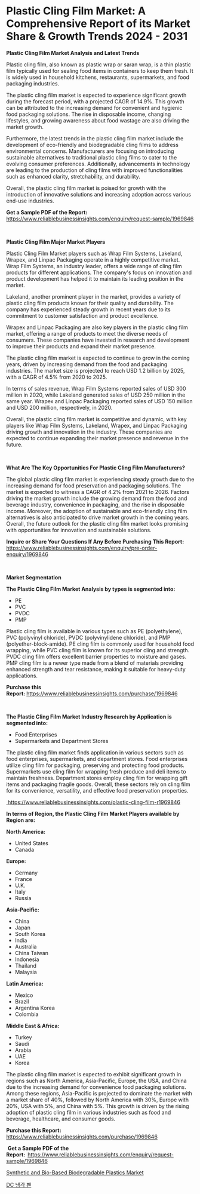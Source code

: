 <p><h1>Plastic Cling Film Market: A Comprehensive Report of its Market Share & Growth Trends 2024 - 2031</h1></p><p><strong>Plastic Cling Film Market Analysis and Latest Trends</strong></p>
<p><p>Plastic cling film, also known as plastic wrap or saran wrap, is a thin plastic film typically used for sealing food items in containers to keep them fresh. It is widely used in household kitchens, restaurants, supermarkets, and food packaging industries.</p><p>The plastic cling film market is expected to experience significant growth during the forecast period, with a projected CAGR of 14.9%. This growth can be attributed to the increasing demand for convenient and hygienic food packaging solutions. The rise in disposable income, changing lifestyles, and growing awareness about food wastage are also driving the market growth.</p><p>Furthermore, the latest trends in the plastic cling film market include the development of eco-friendly and biodegradable cling films to address environmental concerns. Manufacturers are focusing on introducing sustainable alternatives to traditional plastic cling films to cater to the evolving consumer preferences. Additionally, advancements in technology are leading to the production of cling films with improved functionalities such as enhanced clarity, stretchability, and durability.</p><p>Overall, the plastic cling film market is poised for growth with the introduction of innovative solutions and increasing adoption across various end-use industries.</p></p>
<p><strong>Get a Sample PDF of the Report:&nbsp;</strong> <a href="https://www.reliablebusinessinsights.com/enquiry/request-sample/1969846">https://www.reliablebusinessinsights.com/enquiry/request-sample/1969846</a></p>
<p>&nbsp;</p>
<p><strong>Plastic Cling Film Major Market Players</strong></p>
<p><p>Plastic Cling Film Market players such as Wrap Film Systems, Lakeland, Wrapex, and Linpac Packaging operate in a highly competitive market. Wrap Film Systems, an industry leader, offers a wide range of cling film products for different applications. The company's focus on innovation and product development has helped it to maintain its leading position in the market. </p><p>Lakeland, another prominent player in the market, provides a variety of plastic cling film products known for their quality and durability. The company has experienced steady growth in recent years due to its commitment to customer satisfaction and product excellence. </p><p>Wrapex and Linpac Packaging are also key players in the plastic cling film market, offering a range of products to meet the diverse needs of consumers. These companies have invested in research and development to improve their products and expand their market presence. </p><p>The plastic cling film market is expected to continue to grow in the coming years, driven by increasing demand from the food and packaging industries. The market size is projected to reach USD 1.2 billion by 2025, with a CAGR of 4.5% from 2020 to 2025. </p><p>In terms of sales revenue, Wrap Film Systems reported sales of USD 300 million in 2020, while Lakeland generated sales of USD 250 million in the same year. Wrapex and Linpac Packaging reported sales of USD 150 million and USD 200 million, respectively, in 2020. </p><p>Overall, the plastic cling film market is competitive and dynamic, with key players like Wrap Film Systems, Lakeland, Wrapex, and Linpac Packaging driving growth and innovation in the industry. These companies are expected to continue expanding their market presence and revenue in the future.</p></p>
<p>&nbsp;</p>
<p><strong>What Are The Key Opportunities For Plastic Cling Film Manufacturers?</strong></p>
<p><p>The global plastic cling film market is experiencing steady growth due to the increasing demand for food preservation and packaging solutions. The market is expected to witness a CAGR of 4.2% from 2021 to 2026. Factors driving the market growth include the growing demand from the food and beverage industry, convenience in packaging, and the rise in disposable income. Moreover, the adoption of sustainable and eco-friendly cling film alternatives is also anticipated to drive market growth in the coming years. Overall, the future outlook for the plastic cling film market looks promising with opportunities for innovation and sustainable solutions.</p></p>
<p><strong>Inquire or Share Your Questions If Any Before Purchasing This Report:</strong> <a href="https://www.reliablebusinessinsights.com/enquiry/pre-order-enquiry/1969846">https://www.reliablebusinessinsights.com/enquiry/pre-order-enquiry/1969846</a></p>
<p>&nbsp;</p>
<p><strong>Market Segmentation</strong></p>
<p><strong>The Plastic Cling Film Market Analysis by types is segmented into:</strong></p>
<p><ul><li>PE</li><li>PVC</li><li>PVDC</li><li>PMP</li></ul></p>
<p><p>Plastic cling film is available in various types such as PE (polyethylene), PVC (polyvinyl chloride), PVDC (polyvinylidene chloride), and PMP (polyether-block-amide). PE cling film is commonly used for household food wrapping, while PVC cling film is known for its superior cling and strength. PVDC cling film offers excellent barrier properties to moisture and gases. PMP cling film is a newer type made from a blend of materials providing enhanced strength and tear resistance, making it suitable for heavy-duty applications.</p></p>
<p><strong>Purchase this Report:&nbsp;</strong><a href="https://www.reliablebusinessinsights.com/purchase/1969846">https://www.reliablebusinessinsights.com/purchase/1969846</a></p>
<p>&nbsp;</p>
<p><strong>The Plastic Cling Film Market Industry Research by Application is segmented into:</strong></p>
<p><ul><li>Food Enterprises</li><li>Supermarkets and Department Stores</li></ul></p>
<p><p>The plastic cling film market finds application in various sectors such as food enterprises, supermarkets, and department stores. Food enterprises utilize cling film for packaging, preserving and protecting food products. Supermarkets use cling film for wrapping fresh produce and deli items to maintain freshness. Department stores employ cling film for wrapping gift items and packaging fragile goods. Overall, these sectors rely on cling film for its convenience, versatility, and effective food preservation properties.</p></p>
<p><a href="https://www.reliablebusinessinsights.com/plastic-cling-film-r1969846">&nbsp;https://www.reliablebusinessinsights.com/plastic-cling-film-r1969846</a></p>
<p><strong>In terms of Region, the Plastic Cling Film Market Players available by Region are:</strong></p>
<p>
    <p> <strong> North America: </strong>
        <ul>
            <li>United States</li>
            <li>Canada</li>
        </ul>
        </p> 
    <p> <strong> Europe: </strong>
        <ul>
            <li>Germany</li>
            <li>France</li>
            <li>U.K.</li>
            <li>Italy</li>
            <li>Russia</li>
        </ul>
        </p> 
    <p> <strong> Asia-Pacific: </strong>
        <ul>
            <li>China</li>
            <li>Japan</li>
            <li>South Korea</li>
            <li>India</li>
            <li>Australia</li>
            <li>China Taiwan</li>
            <li>Indonesia</li>
            <li>Thailand</li>
            <li>Malaysia</li>
        </ul>
        </p> 
    <p> <strong> Latin America: </strong>
        <ul>
            <li>Mexico</li>
            <li>Brazil</li>
            <li>Argentina Korea</li>
            <li>Colombia</li>
        </ul>
        </p> 
    <p> <strong> Middle East & Africa: </strong>
        <ul>
            <li>Turkey</li>
            <li>Saudi</li>
            <li>Arabia</li>
            <li>UAE</li>
            <li>Korea</li>
        </ul>
    </p>
    </p>
<p><p>The plastic cling film market is expected to exhibit significant growth in regions such as North America, Asia-Pacific, Europe, the USA, and China due to the increasing demand for convenience food packaging solutions. Among these regions, Asia-Pacific is projected to dominate the market with a market share of 40%, followed by North America with 30%, Europe with 20%, USA with 5%, and China with 5%. This growth is driven by the rising adoption of plastic cling film in various industries such as food and beverage, healthcare, and consumer goods.</p></p>
<p><strong>Purchase this Report: </strong><a href="https://www.reliablebusinessinsights.com/purchase/1969846">https://www.reliablebusinessinsights.com/purchase/1969846</a></p>
<p>&nbsp;<strong>Get a Sample PDF of the Report:&nbsp;&nbsp;</strong><a href="https://www.reliablebusinessinsights.com/enquiry/request-sample/1969846">https://www.reliablebusinessinsights.com/enquiry/request-sample/1969846</a></p>
<p><strong></strong></p>
<p><p><a href="https://github.com/mdmisese/Market-Research-Report-List-1/blob/main/synthetic-and-bio-based-biodegradable-plastics-market.md">Synthetic and Bio-Based Biodegradable Plastics Market</a></p><p><a href="https://github.com/risastia4/Market-Research-Report-List-1/blob/main/4578278147369.md">DC 냉각 팬</a></p></p>